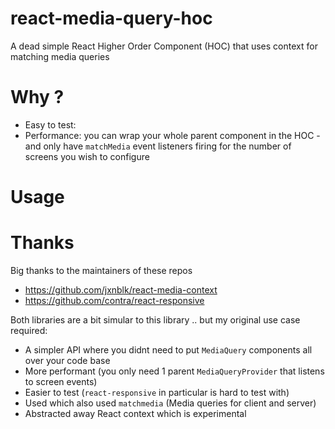 # react-media-query-hoc
A dead simple React Higher Order Component (HOC) that uses context for matching media queries

# Why ?
- Easy to test:
- Performance: you can wrap your whole parent component in the HOC - and only have `matchMedia` event listeners firing for the number of screens you wish to configure

# Usage

# Thanks

Big thanks to the maintainers of these repos
- https://github.com/jxnblk/react-media-context
- https://github.com/contra/react-responsive

Both libraries are a bit simular to this library .. but my original use case required:
- A simpler API where you didnt need to put `MediaQuery` components all over your code base
- More performant (you only need 1 parent `MediaQueryProvider` that listens to screen events)
- Easier to test (`react-responsive` in particular is hard to test with)
- Used which also used `matchmedia` (Media queries for client and server)
- Abstracted away React context which is experimental
